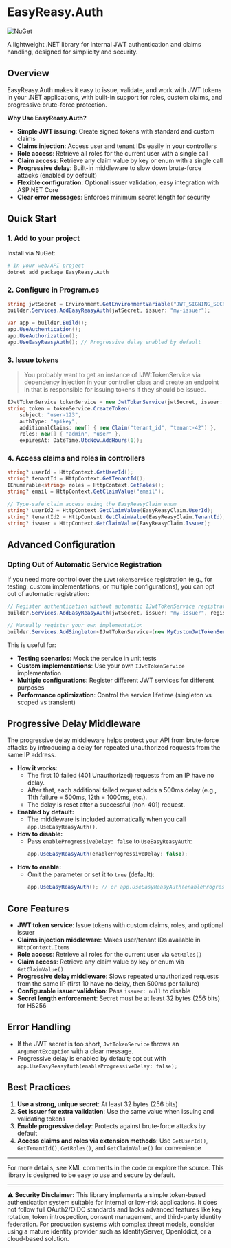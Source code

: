 # EasyReasy.Auth

[![NuGet](https://img.shields.io/badge/nuget-EasyReasy.Auth-blue.svg)](https://www.nuget.org/packages/EasyReasy.Auth)

A lightweight .NET library for internal JWT authentication and claims handling, designed for simplicity and security.

## Overview

EasyReasy.Auth makes it easy to issue, validate, and work with JWT tokens in your .NET applications, with built-in support for roles, custom claims, and progressive brute-force protection.

**Why Use EasyReasy.Auth?**

- **Simple JWT issuing**: Create signed tokens with standard and custom claims
- **Claims injection**: Access user and tenant IDs easily in your controllers
- **Role access**: Retrieve all roles for the current user with a single call
- **Claim access**: Retrieve any claim value by key or enum with a single call
- **Progressive delay**: Built-in middleware to slow down brute-force attacks (enabled by default)
- **Flexible configuration**: Optional issuer validation, easy integration with ASP.NET Core
- **Clear error messages**: Enforces minimum secret length for security

## Quick Start

### 1. Add to your project

Install via NuGet:
```sh
# In your web/API project
dotnet add package EasyReasy.Auth
```

### 2. Configure in Program.cs

```csharp
string jwtSecret = Environment.GetEnvironmentVariable("JWT_SIGNING_SECRET")!;
builder.Services.AddEasyReasyAuth(jwtSecret, issuer: "my-issuer");

var app = builder.Build();
app.UseAuthentication();
app.UseAuthorization();
app.UseEasyReasyAuth(); // Progressive delay enabled by default
```

### 3. Issue tokens
> You probably want to get an instance of IJWtTokenService via dependency injection in your controller class and create an endpoint in that is responsible for issuing tokens if they should be issued.
```csharp
IJwtTokenService tokenService = new JwtTokenService(jwtSecret, issuer: "my-issuer");
string token = tokenService.CreateToken(
    subject: "user-123",
    authType: "apikey",
    additionalClaims: new[] { new Claim("tenant_id", "tenant-42") },
    roles: new[] { "admin", "user" },
    expiresAt: DateTime.UtcNow.AddHours(1));
```

### 4. Access claims and roles in controllers

```csharp
string? userId = HttpContext.GetUserId();
string? tenantId = HttpContext.GetTenantId();
IEnumerable<string> roles = HttpContext.GetRoles();
string? email = HttpContext.GetClaimValue("email");

// Type-safe claim access using the EasyReasyClaim enum
string? userId2 = HttpContext.GetClaimValue(EasyReasyClaim.UserId);
string? tenantId2 = HttpContext.GetClaimValue(EasyReasyClaim.TenantId);
string? issuer = HttpContext.GetClaimValue(EasyReasyClaim.Issuer);
```

## Advanced Configuration

### Opting Out of Automatic Service Registration

If you need more control over the `IJwtTokenService` registration (e.g., for testing, custom implementations, or multiple configurations), you can opt out of automatic registration:

```csharp
// Register authentication without automatic IJwtTokenService registration
builder.Services.AddEasyReasyAuth(jwtSecret, issuer: "my-issuer", registerJwtTokenService: false);

// Manually register your own implementation
builder.Services.AddSingleton<IJwtTokenService>(new MyCustomJwtTokenService(jwtSecret, issuer));
```

This is useful for:
- **Testing scenarios**: Mock the service in unit tests
- **Custom implementations**: Use your own `IJwtTokenService` implementation
- **Multiple configurations**: Register different JWT services for different purposes
- **Performance optimization**: Control the service lifetime (singleton vs scoped vs transient)

## Progressive Delay Middleware

The progressive delay middleware helps protect your API from brute-force attacks by introducing a delay for repeated unauthorized requests from the same IP address.

- **How it works:**
  - The first 10 failed (401 Unauthorized) requests from an IP have no delay.
  - After that, each additional failed request adds a 500ms delay (e.g., 11th failure = 500ms, 12th = 1000ms, etc.).
  - The delay is reset after a successful (non-401) request.
- **Enabled by default:**
  - The middleware is included automatically when you call `app.UseEasyReasyAuth()`.
- **How to disable:**
  - Pass `enableProgressiveDelay: false` to `UseEasyReasyAuth`:
    ```csharp
    app.UseEasyReasyAuth(enableProgressiveDelay: false);
    ```
- **How to enable:**
  - Omit the parameter or set it to `true` (default):
    ```csharp
    app.UseEasyReasyAuth(); // or app.UseEasyReasyAuth(enableProgressiveDelay: true);
    ```

## Core Features

- **JWT token service**: Issue tokens with custom claims, roles, and optional issuer
- **Claims injection middleware**: Makes user/tenant IDs available in `HttpContext.Items`
- **Role access**: Retrieve all roles for the current user via `GetRoles()`
- **Claim access**: Retrieve any claim value by key or enum via `GetClaimValue()`
- **Progressive delay middleware**: Slows repeated unauthorized requests from the same IP (first 10 have no delay, then 500ms per failure)
- **Configurable issuer validation**: Pass `issuer: null` to disable
- **Secret length enforcement**: Secret must be at least 32 bytes (256 bits) for HS256

## Error Handling

- If the JWT secret is too short, `JwtTokenService` throws an `ArgumentException` with a clear message.
- Progressive delay is enabled by default; opt out with `app.UseEasyReasyAuth(enableProgressiveDelay: false);`

## Best Practices

1. **Use a strong, unique secret**: At least 32 bytes (256 bits)
2. **Set issuer for extra validation**: Use the same value when issuing and validating tokens
3. **Enable progressive delay**: Protects against brute-force attacks by default
4. **Access claims and roles via extension methods**: Use `GetUserId()`, `GetTenantId()`, `GetRoles()`, and `GetClaimValue()` for convenience

---

For more details, see XML comments in the code or explore the source. This library is designed to be easy to use and secure by default.

---

⚠️ **Security Disclaimer:** This library implements a simple token-based authentication system suitable for internal or low-risk applications. It does not follow full OAuth2/OIDC standards and lacks advanced features like key rotation, token introspection, consent management, and third-party identity federation. For production systems with complex threat models, consider using a mature identity provider such as IdentityServer, OpenIddict, or a cloud-based solution. 